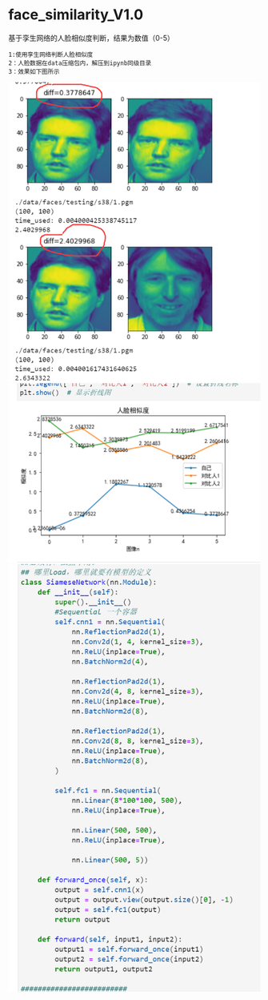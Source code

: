 # face_similarity_V1.0
基于孪生网络的人脸相似度判断，结果为数值（0-5）
```
1:使用孪生网络判断人脸相似度
2：人脸数据在data压缩包内，解压到ipynb同级目录
3：效果如下图所示
```
![](./result_img/4.png)
![](./result_img/1.png)
![](./result_img/2.png)
